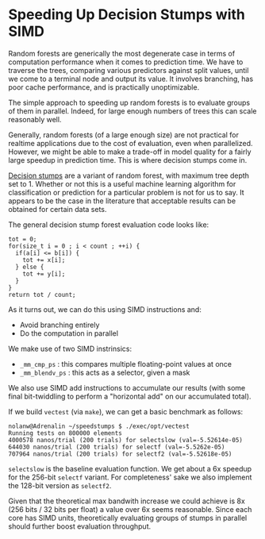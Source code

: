 # Speeding Up Decision Stumps with SIMD

Random forests are generically the most degenerate case in terms of computation performance when it comes to prediction time.
We have to traverse the trees, comparing various predictors against split values, until we come to a terminal node and output
its value.  It involves branching, has poor cache performance, and is practically unoptimizable.

The simple approach to speeding up random forests is to evaluate groups of them in parallel.  Indeed, for large enough numbers of
trees this can scale reasonably well.  

Generally, random forests (of a large enough size) are not practical for realtime applications due to the cost of evaluation, even
when parallelized.  However, we might be able to make a trade-off in model quality for a fairly large speedup in prediction time.
This is where decision stumps come in.

[Decision stumps](https://en.wikipedia.org/wiki/Decision_stump) are a variant of random forest, with maximum tree depth set to 1.
Whether or not this is a useful machine learning algorithm for classification or prediction for a particular problem is not for us to say.
It appears to be the case in the literature that acceptable results can be obtained for certain data sets.

The general decision stump forest evaluation code looks like:

```
tot = 0;
for(size_t i = 0 ; i < count ; ++i) {
  if(a[i] <= b[i]) {
    tot += x[i];
  } else {
    tot += y[i];
  }
}
return tot / count;
```

As it turns out, we can do this using SIMD instructions and:

- Avoid branching entirely
- Do the computation in parallel

We make use of two SIMD instrinsics:

- `_mm_cmp_ps` : this compares multiple floating-point values at once
- `_mm_blendv_ps` : this acts as a selector, given a mask

We also use SIMD add instructions to accumulate our results (with some final bit-twiddling to perform a "horizontal add" on our accumulated total).

If we build `vectest` (via `make`), we can get a basic benchmark as follows:

```
nolanw@Adrenalin ~/speedstumps $ ./exec/opt/vectest
Running tests on 800000 elements
4000578 nanos/trial (200 trials) for selectslow (val=-5.52614e-05)
644030 nanos/trial (200 trials) for selectf (val=-5.5262e-05)
707964 nanos/trial (200 trials) for selectf2 (val=-5.52618e-05)
```

`selectslow` is the baseline evaluation function.  We get about a 6x speedup for the 256-bit `selectf` variant.  For completeness' sake we also implement the 128-bit version as `selectf2`.

Given that the theoretical max bandwith increase we could achieve is 8x (256 bits / 32 bits per float) a value over 6x seems reasonable.  Since each core has SIMD units, theoretically evaluating groups of stumps in parallel should further boost evaluation throughput.
